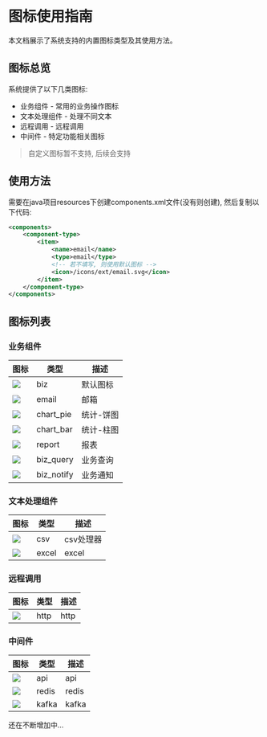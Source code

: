 # 图标使用指南

本文档展示了系统支持的内置图标类型及其使用方法。

## 图标总览

系统提供了以下几类图标:

- 业务组件 - 常用的业务操作图标
- 文本处理组件 - 处理不同文本
- 远程调用 - 远程调用
- 中间件 - 特定功能相关图标

>自定义图标暂不支持, 后续会支持

## 使用方法

需要在java项目resources下创建components.xml文件(没有则创建), 然后复制以下代码:
```xml
<components>
    <component-type>
        <item>
            <name>email</name>
            <type>email</type>
            <!-- 若不填写, 则使用默认图标 -->
            <icon>/icons/ext/email.svg</icon>  
        </item>
    </component-type>
</components>
```
## 图标列表

### 业务组件

| 图标 | 类型 | 描述 |
|------|------|------|
| ![](/icons/biz.svg) | biz | 默认图标 |
| ![](/icons/ext/email.svg) | email | 邮箱 |
| ![](/icons/ext/chart_pie.svg) | chart_pie | 统计-饼图 |
| ![](/icons/ext/chart_bar.svg) | chart_bar | 统计-柱图 |
| ![](/icons/ext/report.svg) | report | 报表 |
| ![](/icons/ext/biz_query.svg) | biz_query | 业务查询 |
| ![](/icons/ext/biz_notify.svg) | biz_notify | 业务通知 |

### 文本处理组件

| 图标 | 类型 | 描述 |
|------|------|------|
| ![](/icons/ext/csv.svg) | csv | csv处理器 |
| ![](/icons/ext/excel.svg) | excel | excel |

### 远程调用

| 图标 | 类型 | 描述 |
|------|------|------|
| ![](/icons/ext/http.svg) | http | http |


### 中间件

| 图标 | 类型 | 描述 |
|------|------|------|
| ![](/icons/ext/api.svg) | api | api |
| ![](/icons/ext/redis.svg) | redis | redis |
| ![](/icons/ext/kafka.svg) | kafka | kafka |

还在不断增加中...
